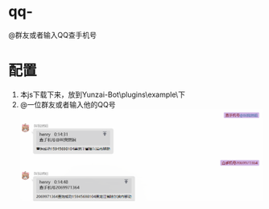 # qq-
@群友或者输入QQ查手机号
# 配置 
1. 本js下载下来，放到Yunzai-Bot\plugins\example\下
2. @一位群友或者输入他的QQ号
![](https://github.com/Henry1824/qq-/blob/master/img/1.png)
